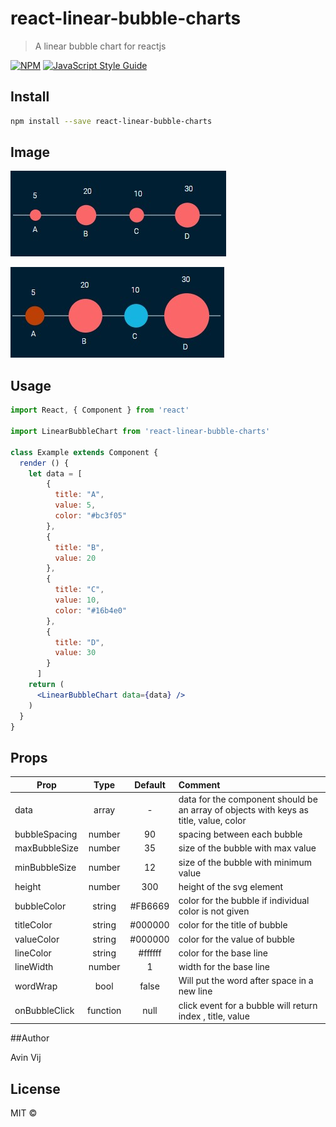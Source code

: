 # react-linear-bubble-charts

> A linear bubble chart for reactjs

[![NPM](https://img.shields.io/npm/v/react-linear-bubble-charts.svg)](https://www.npmjs.com/package/react-linear-bubble-charts) [![JavaScript Style Guide](https://img.shields.io/badge/code_style-standard-brightgreen.svg)](https://standardjs.com)

## Install

```bash
npm install --save react-linear-bubble-charts
```

## Image
![alt text](https://raw.githubusercontent.com/avinvvij/react-linear-bubble-charts/master/linear%20bubble%20example.jpg)

![alt text](https://raw.githubusercontent.com/avinvvij/react-linear-bubble-charts/master/linear%20bubble%20color%20example.jpg)
## Usage

```jsx
import React, { Component } from 'react'

import LinearBubbleChart from 'react-linear-bubble-charts'

class Example extends Component {
  render () {
    let data = [
        {
          title: "A",
          value: 5,
          color: "#bc3f05"
        },
        {
          title: "B",
          value: 20
        },
        {
          title: "C",
          value: 10,
          color: "#16b4e0"
        },
        {
          title: "D",
          value: 30
        }
      ]
    return (
      <LinearBubbleChart data={data} />
    )
  }
}
```

## Props

| Prop          | Type          | Default| Comment|
| ------------- |:-------------:| :-----:| :-----|
| data      | array | - | data for the component should be an array of objects with keys as title, value, color|
| bubbleSpacing      | number      |90| spacing between each bubble|
| maxBubbleSize | number      |35| size of the bubble with max value|
| minBubbleSize | number      |12|  size of the bubble with minimum value|
| height | number      |300|  height of the svg element|
| bubbleColor | string      |#FB6669| color for the bubble if individual color is not given|
| titleColor | string      |#000000| color for the title of bubble |
| valueColor | string      |#000000| color for the value of bubble|
| lineColor | string      |#ffffff| color for the base line|
| lineWidth | number      |1| width for the base line|
| wordWrap | bool      |false| Will put the word after space in a new line|
| onBubbleClick | function      |null| click event for a bubble will return index , title, value |

##Author

Avin Vij

## License

MIT © [](https://github.com/)
